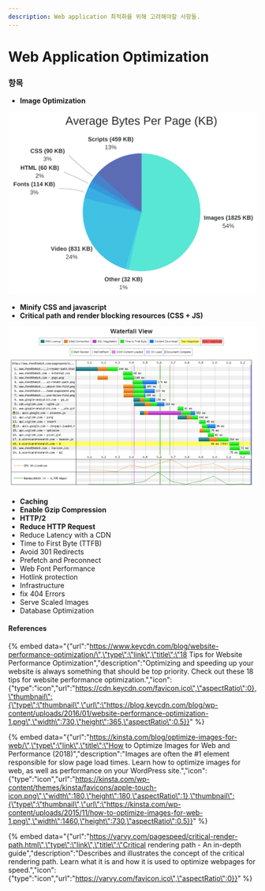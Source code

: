 ```yaml
---
description: Web application 최적화를 위해 고려해야할 사항들.
---
```


# Web Application Optimization

### 항목

* **Image Optimization**

![](.gitbook/assets/image-optimization.png)

* **Minify CSS and javascript**
* **Critical path and render blocking resources \(CSS + JS\)**

![](.gitbook/assets/critical-path.png)

* **Caching**
* **Enable Gzip Compression**
* **HTTP/2**
* **Reduce HTTP Request**
* Reduce Latency with a CDN
* Time to First Byte \(TTFB\)
* Avoid 301 Redirects
* Prefetch and Preconnect
* Web Font Performance
* Hotlink protection
* Infrastructure
* fix 404 Errors
* Serve Scaled Images
* Database Optimization 



#### References

{% embed data="{\"url\":\"https://www.keycdn.com/blog/website-performance-optimization/\",\"type\":\"link\",\"title\":\"18 Tips for Website Performance Optimization\",\"description\":\"Optimizing and speeding up your website is always something that should be top priority. Check out these 18 tips for website performance optimization.\",\"icon\":{\"type\":\"icon\",\"url\":\"https://cdn.keycdn.com/favicon.ico\",\"aspectRatio\":0},\"thumbnail\":{\"type\":\"thumbnail\",\"url\":\"https://blog.keycdn.com/blog/wp-content/uploads/2016/01/website-performance-optimization-1.png\",\"width\":730,\"height\":365,\"aspectRatio\":0.5}}" %}

{% embed data="{\"url\":\"https://kinsta.com/blog/optimize-images-for-web/\",\"type\":\"link\",\"title\":\"How to Optimize Images for Web and Performance \(2018\)\",\"description\":\"Images are often the \#1 element responsible for slow page load times. Learn how to optimize images for web, as well as performance on your WordPress site.\",\"icon\":{\"type\":\"icon\",\"url\":\"https://kinsta.com/wp-content/themes/kinsta/favicons/apple-touch-icon.png\",\"width\":180,\"height\":180,\"aspectRatio\":1},\"thumbnail\":{\"type\":\"thumbnail\",\"url\":\"https://kinsta.com/wp-content/uploads/2015/11/how-to-optimize-images-for-web-1.png\",\"width\":1460,\"height\":730,\"aspectRatio\":0.5}}" %}

{% embed data="{\"url\":\"https://varvy.com/pagespeed/critical-render-path.html\",\"type\":\"link\",\"title\":\"Critical rendering path - An in-depth guide\",\"description\":\"Describes and illustrates the concept of the critical rendering path. Learn what it is and how it is used to optimize webpages for speed.\",\"icon\":{\"type\":\"icon\",\"url\":\"https://varvy.com/favicon.ico\",\"aspectRatio\":0}}" %}

